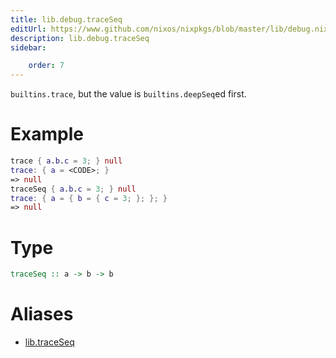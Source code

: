 ```yaml
---
title: lib.debug.traceSeq
editUrl: https://www.github.com/nixos/nixpkgs/blob/master/lib/debug.nix#L126C5
description: lib.debug.traceSeq
sidebar:

    order: 7
---
```


`builtins.trace`, but the value is `builtins.deepSeq`ed first.

# Example

```nix
trace { a.b.c = 3; } null
trace: { a = <CODE>; }
=> null
traceSeq { a.b.c = 3; } null
trace: { a = { b = { c = 3; }; }; }
=> null
```

# Type

```haskell
traceSeq :: a -> b -> b
```


# Aliases

- [lib.traceSeq](./reference/lib/lib-traceSeq)



